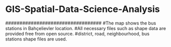 # GIS-Spatial-Data-Science-Analysis
##################################
#The map shows the bus stations in Bahçelievler location.
#All necessary files such as shape data are provided free from open source.
#district, road, neighbourhood, bus stations shape files are used.
